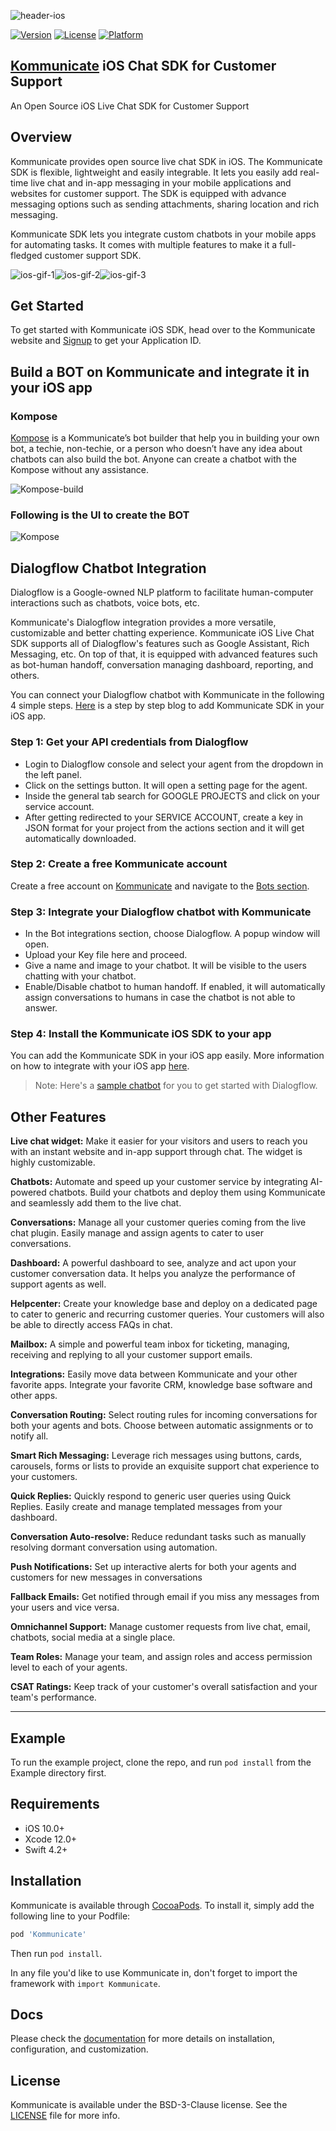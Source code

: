 ![header-ios](https://user-images.githubusercontent.com/24476344/43458226-0f1219b4-94e7-11e8-9b00-ca89b2da8952.png)

[![Version](https://img.shields.io/cocoapods/v/Kommunicate.svg?style=flat)](http://cocoapods.org/pods/Kommunicate)
[![License](https://img.shields.io/cocoapods/l/Kommunicate.svg?style=flat)](http://cocoapods.org/pods/Kommunicate)
[![Platform](https://img.shields.io/cocoapods/p/Kommunicate.svg?style=flat)](http://cocoapods.org/pods/Kommunicate)


## [Kommunicate](https://www.kommunicate.io/?utm_source=github&utm_medium=readme&utm_campaign=ios) iOS Chat SDK for Customer Support

An Open Source iOS Live Chat SDK for Customer Support

## Overview

Kommunicate provides open source live chat SDK in iOS. The Kommunicate SDK is flexible, lightweight and easily integrable. It lets you easily add real-time live chat and in-app messaging in your mobile applications and websites for customer support. The SDK is equipped with advance messaging options such as sending attachments, sharing location and rich messaging. 


Kommunicate SDK lets you integrate custom chatbots in your mobile apps for automating tasks. It comes with multiple features to make it a full-fledged customer support SDK. 


![ios-gif-1](https://user-images.githubusercontent.com/5956714/110640363-c3080800-81d6-11eb-97c9-6af53ac865d0.gif)![ios-gif-2](https://user-images.githubusercontent.com/5956714/110640375-c602f880-81d6-11eb-80e3-c45ab805c324.gif)![ios-gif-3](https://user-images.githubusercontent.com/5956714/110640378-c7342580-81d6-11eb-93fe-96c408858c95.gif)


## Get Started

To get started with Kommunicate iOS SDK, head over to the Kommunicate website and [Signup](https://dashboard.kommunicate.io/signup?utm_source=github&utm_medium=readme&utm_campaign=ios) to get your Application ID.


## Build a BOT on Kommunicate and integrate it in your iOS app

### Kompose

[Kompose](https://dashboard.kommunicate.io/bots/bot-builder) is a Kommunicate’s bot builder that help you in building your own bot, a techie, non-techie, or a person who doesn’t have any idea about chatbots can also build the bot. Anyone can create a chatbot with the Kompose without any assistance.

![Kompose-build](https://user-images.githubusercontent.com/38066371/87525821-a519f000-c6a7-11ea-90d6-97e8fab4d1b3.gif)



### Following is the UI to create the BOT

![Kompose](https://user-images.githubusercontent.com/38066371/87527229-71d86080-c6a9-11ea-8a2c-467c99badac9.jpeg)




## Dialogflow Chatbot Integration

Dialogflow is a Google-owned NLP platform to facilitate human-computer interactions such as chatbots, voice bots, etc. 

Kommunicate's Dialogflow integration provides a more versatile, customizable and better chatting experience. Kommunicate iOS Live Chat SDK supports all of Dialogflow's features such as Google Assistant, Rich Messaging, etc. On top of that, it is equipped with advanced features such as bot-human handoff, conversation managing dashboard, reporting, and others. 

You can connect your Dialogflow chatbot with Kommunicate in the following 4 simple steps. [Here](https://www.kommunicate.io/blog/building-ios-chatbot-with-dialogflow-api-ai/) is a step by step blog to add Kommunicate SDK in your iOS app. 

### Step 1: Get your API credentials from Dialogflow
- Login to Dialogflow console and select your agent from the dropdown in the left panel.
- Click on the settings button. It will open a setting page for the agent.
- Inside the general tab search for GOOGLE PROJECTS and click on your service account.
- After getting redirected to your SERVICE ACCOUNT, create a key in JSON format for your project from the actions section and it will get automatically downloaded.

### Step 2: Create a free Kommunicate account
Create a free account on [Kommunicate](https://dashboard.kommunicate.io/signup) and navigate to the [Bots section](https://dashboard.kommunicate.io/bots/bot-integrations).

### Step 3: Integrate your Dialogflow chatbot with Kommunicate
- In the Bot integrations section, choose Dialogflow. A popup window will open.
- Upload your Key file here and proceed.
- Give a name and image to your chatbot. It will be visible to the users chatting with your chatbot.
- Enable/Disable chatbot to human handoff. If enabled, it will automatically assign conversations to humans in case the chatbot is not able to answer.

### Step 4: Install the Kommunicate iOS SDK to your app
You can add the Kommunicate SDK in your iOS app easily. More information on how to integrate with your iOS app [here](https://docs.kommunicate.io/docs/ios-installation). 

> Note: Here's a [sample chatbot](https://docs.kommunicate.io/docs/bot-samples) for you to get started with Dialogflow. 


## Other Features

**Live chat widget:**  Make it easier for your visitors and users to reach you with an instant website and in-app support through chat. The widget is highly customizable. 

**Chatbots:** Automate and speed up your customer service by integrating AI-powered chatbots. Build your chatbots and deploy them using Kommunicate and seamlessly add them to the live chat.

**Conversations:** Manage all your customer queries coming from the live chat plugin. Easily manage and assign agents to cater to user conversations.

**Dashboard:** A powerful dashboard to see, analyze and act upon your customer conversation data. It helps you analyze the performance of support agents as well.

**Helpcenter:** Create your knowledge base and deploy on a dedicated page to cater to generic and recurring customer queries. Your customers will also be able to directly access FAQs in chat.

**Mailbox:** A simple and powerful team inbox for ticketing, managing, receiving and replying to all your customer support emails. 

**Integrations:** Easily move data between Kommunicate and your other favorite apps. Integrate your favorite CRM, knowledge base software and other apps.

**Conversation Routing:** Select routing rules for incoming conversations for both your agents and bots. Choose between automatic assignments or to notify all.

**Smart Rich Messaging:** Leverage rich messages using buttons, cards, carousels, forms or lists to provide an exquisite support chat experience to your customers.

**Quick Replies:** Quickly respond to generic user queries using Quick Replies. Easily create and manage templated messages from your dashboard.

**Conversation Auto-resolve:** Reduce redundant tasks such as manually resolving dormant conversation using automation.

**Push Notifications:** Set up interactive alerts for both your agents and customers for new messages in conversations

**Fallback Emails:** Get notified through email if you miss any messages from your users and vice versa.

**Omnichannel Support:** Manage customer requests from live chat, email, chatbots, social media at a single place.

**Team Roles:** Manage your team, and assign roles and access permission level to each of your agents.

**CSAT Ratings:** Keep track of your customer's overall satisfaction and your team's performance.


------------------------

## Example

To run the example project, clone the repo, and run `pod install` from the Example directory first.

## Requirements

* iOS 10.0+
* Xcode 12.0+
* Swift 4.2+

## Installation

Kommunicate is available through [CocoaPods](http://cocoapods.org). To install
it, simply add the following line to your Podfile:

```ruby
pod 'Kommunicate'
```

Then run `pod install`.

In any file you'd like to use Kommunicate in, don't forget to
import the framework with `import Kommunicate`.

## Docs

Please check the [documentation](https://docs.kommunicate.io/docs/ios-installation) for more details on installation, configuration, and customization.

## License

Kommunicate is available under the BSD-3-Clause license. See the [LICENSE](LICENSE) file for more info.

[img0]:https://raw.githubusercontent.com/Applozic/ApplozicSwift/master/Screenshots/screenshot0.png
[img1]:https://raw.githubusercontent.com/Applozic/ApplozicSwift/master/Screenshots/screenshot1.png
